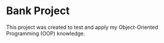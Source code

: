 # Bank Project

This project was created to test and apply my Object-Oriented Programming (OOP) knowledge.
